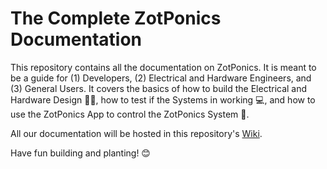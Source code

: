 # The Complete ZotPonics Documentation 

This repository contains all the documentation on ZotPonics. It is meant to be a guide for (1) Developers, (2) Electrical and Hardware Engineers, and (3) General Users. It covers the basics of how to build the Electrical and Hardware Design :electric_plug::hammer:, how to test if the Systems in working :computer:, and how to use the ZotPonics App to control the ZotPonics System :iphone:.

All our documentation will be hosted in this repository's [Wiki](https://github.com/Senior-Design-ZotPonics/Documentation/wiki).


Have fun building and planting! :blush:
